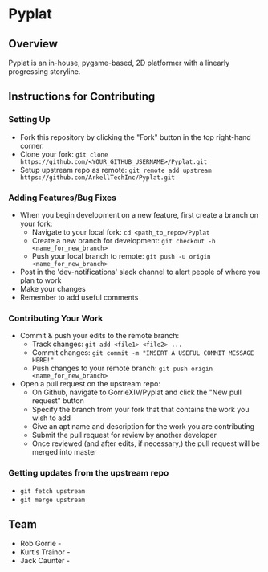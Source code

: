 # Pyplat

## Overview
Pyplat is an in-house, pygame-based, 2D platformer with a linearly progressing storyline.


## Instructions for Contributing
### Setting Up
  * Fork this repository by clicking the "Fork" button in the top right-hand corner.
  * Clone your fork: `git clone https://github.com/<YOUR_GITHUB_USERNAME>/Pyplat.git`
  * Setup upstream repo as remote: `git remote add upstream https://github.com/ArkellTechInc/Pyplat.git`

### Adding Features/Bug Fixes
  * When you begin development on a new feature, first create a branch on your fork:
    * Navigate to your local fork: `cd <path_to_repo>/Pyplat`
    * Create a new branch for development: `git checkout -b <name_for_new_branch>`
    * Push your local branch to remote: `git push -u origin <name_for_new_branch>`
  * Post in the 'dev-notifications' slack channel to alert people of where you plan to work
  * Make your changes
  * Remember to add useful comments

### Contributing Your Work
  * Commit & push your edits to the remote branch:
    * Track changes: `git add <file1> <file2> ...`
    * Commit changes: `git commit -m "INSERT A USEFUL COMMIT MESSAGE HERE!"`
    * Push changes to your remote branch: `git push origin <name_for_new_branch>`
  * Open a pull request on the upstream repo:
    * On Github, navigate to GorrieXIV/Pyplat and click the "New pull request" button
    * Specify the branch from your fork that that contains the work you wish to add
    * Give an apt name and description for the work you are contributing
    * Submit the pull request for review by another developer
    * Once reviewed (and after edits, if necessary,) the pull request will be merged into master

### Getting updates from the upstream repo
  * `git fetch upstream`
  * `git merge upstream`

## Team
  * Rob Gorrie - <role>
  * Kurtis Trainor - <role>
  * Jack Caunter - <role>
